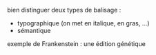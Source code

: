 bien distinguer deux types de balisage :
- typographique (on met en italique, en gras, ...)
- sémantique


exemple de Frankenstein : une édition génétique
